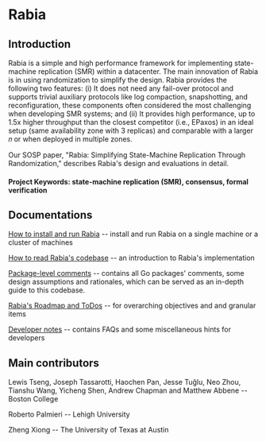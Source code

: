 # Rabia

## Introduction

Rabia is a simple and high performance framework for implementing state-machine replication (SMR) within a datacenter. 
The main innovation of Rabia is in using randomization to simplify the design. Rabia provides the following two features: 
(i) It does not need any fail-over protocol and supports trivial auxiliary protocols like log compaction, snapshotting, 
and reconfiguration, these components often considered the most challenging when developing SMR systems; and (ii) It
provides high performance, up to 1.5x higher throughput than the closest competitor (i.e., EPaxos) in an ideal setup 
(same availability zone with 3 replicas) and comparable with a larger 𝑛 or when deployed in multiple zones. 

Our SOSP paper, "Rabia: Simplifying State-Machine Replication
Through Randomization," describes Rabia's design and evaluations in detail.

#### Project Keywords: state-machine replication (SMR), consensus, formal verification


## Documentations

[How to install and run Rabia](docs/run-rabia.md) -- install and run Rabia on a single machine or a cluster of machines

[How to read Rabia's codebase](docs/read-rabia.md) -- an introduction to Rabia's implementation

[Package-level comments](docs/package-level-comments.md) -- contains all Go packages' comments, some design assumptions
and rationales, which can be served as an in-depth guide to this codebase. 

[Rabia's Roadmap and ToDos](docs/rabia-todo.md) -- for overarching objectives and and granular items

[Developer notes](docs/notes-for-developers.md) -- contains FAQs and some miscellaneous hints for developers

## Main contributors

Lewis Tseng, Joseph Tassarotti, Haochen Pan, Jesse Tuğlu, 
Neo Zhou, Tianshu Wang, Yicheng Shen, Andrew Chapman and Matthew Abbene -- Boston College

Roberto Palmieri -- Lehigh University

Zheng Xiong -- The University of Texas at Austin

